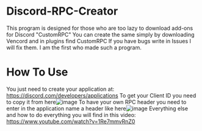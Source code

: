 # Discord-RPC-Creator
This program is designed for those who are too lazy to download add-ons for Discord "CustomRPC"
You can create the same simply by downloading Vencord and in plugins find CustomRPC
If you have bugs write in Issues I will fix them. I am the first who made such a program.
# How To Use
You just need to create your application at: https://discord.com/developers/applications
To get your Client ID you need to copy it from here![image](https://github.com/misha27317/Discord-RPC-Creator/assets/126237284/b79f2b3a-4863-4ee8-aff4-cd55ff31cb8b)
To have your own RPC header you need to enter in the application name a header like here![image](https://github.com/misha27317/Discord-RPC-Creator/assets/126237284/1c17e3c7-79f2-46fe-8d7c-6fc5afe5fd7b)
Everything else and how to do everything you will find in this video: https://www.youtube.com/watch?v=1Re7mmvRnZ0

